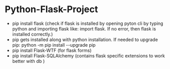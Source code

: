 # Python-Flask-Project
* pip install flask (check if flask is installed by opening pyton cli by typing python and importing flask like: import flask. If no error, then flask is installed correctly.)
* pip gets installed along with python installation. If needed to upgrade pip: python -m pip install --upgrade pip
* pip install Flask-WTF (for flask forms)
* pip install Flask-SQLAlchemy (contains flask specific extensions to work better with db )
